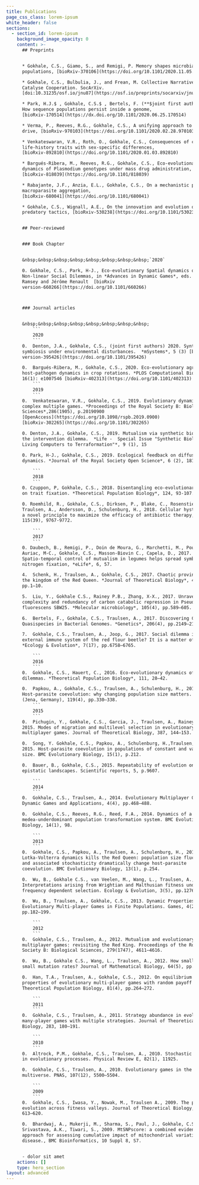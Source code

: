```yaml
---
title: Publications
page_css_class: lorem-ipsum
white_header: false
sections:
  - section_id: lorem-ipsum
    background_image_opacity: 0
    content: >-
      ## Preprints


      * Gokhale, C.S., Giamo, S., and Remigi, P. Memory shapes microbial
      populations, [bioRxiv-370106](https://doi.org/10.1101/2020.11.05.370106)

      * Gokhale, C.S., Bulbulia, J., and Frean, M. Collective Narratives
      Catalyse Cooperation. SocArXiv.
      [doi:10.31235/osf.io/jnu87](https://osf.io/preprints/socarxiv/jnu87/)

      * Park, H.J.$ , Gokhale, C.S.$ , Bertels, F. (**$joint first authors**).
      How sequence populations persist inside a genome,
      [bioRxiv-170514](https://dx.doi.org/10.1101/2020.06.25.170514)

      * Verma, P., Reeves, R.G., Gokhale, C.S., A unifying approach to gene
      drive, [bioRxiv-970103](https://doi.org/10.1101/2020.02.28.970103)

      * Venkateswaran, V.R., Roth, O., Gokhale, C.S., Consequences of combining
      life-history traits with sex-specific differences,
      [bioRxiv-892810](https://doi.org/10.1101/2020.01.03.892810)

      * Bargués-Ribera, M., Reeves, R.G., Gokhale, C.S., Eco-evolutionary
      dynamics of Plasmodium genotypes under mass drug administration,
      [bioRxiv-818039](https://doi.org/10.1101/818039)

      * Rabajante, J.F., Anzia, E.L., Gokhale, C.S., On a mechanistic process of
      macroparasite aggregation,
      [bioRxiv-680041](https://doi.org/10.1101/680041)

      * Gokhale, C.S., Wignall, A.E., On the innovation and evolution of
      predatory tactics, [bioRxiv-530238](https://doi.org/10.1101/530238)


      ## Peer-reviewed


      ### Book Chapter


      &nbsp;&nbsp;&nbsp;&nbsp;&nbsp;&nbsp;&nbsp;&nbsp;`2020`

      0. Gokhale, C.S., Park, H-J., Eco-evolutionary Spatial dynamics of
      Non-linear Social Dilemmas, in *Advances in Dynamic Games*, eds. David M.
      Ramsey and Jérôme Renault  [bioRxiv
      version-660266](https://doi.org/10.1101/660266)



      ### Journal articles


      &nbsp;&nbsp;&nbsp;&nbsp;&nbsp;&nbsp;&nbsp;&nbsp;
          ```
          2020
          ```
      0.  Denton, J.A., Gokhale, C.S., (joint first authors) 2020. Synthetic
      symbiosis under environmental disturbances.  *mSystems*, 5 (3) [bioRxiv
      version-395426](https://doi.org/10.1101/395426)

      0.  Bargués-Ribera, M., Gokhale, C.S., 2020. Eco-evolutionary agriculture:
      host-pathogen dynamics in crop rotations. *PLOS Computational Biology*,
      16(1): e1007546 [bioRxiv-402313](https://doi.org/10.1101/402313)
          ```
          2019
          ```
      0.  Venkateswaran, V.R., Gokhale, C.S., 2019. Evolutionary dynamics of
      complex multiple games. *Proceedings of the Royal Society B: Biological
      Sciences*,286(1905), p.20190900
      [OpenAccess](https://doi.org/10.1098/rspb.2019.0900)
      [bioRxiv-302265](https://doi.org/10.1101/302265)

      0. Denton, J.A., Gokhale, C.S., 2019. Mutualism via synthetic biology and
      the intervention dilemma.  *Life -  Special Issue "Synthetic Biology: From
      Living Computers to Terraformation"*, 9 (1), 15

      0. Park, H-J., Gokhale, C.S., 2019. Ecological feedback on diffusion
      dynamics. *Journal of the Royal Society Open Science*, 6 (2), 181273

          ```
          2018
          ```
      0. Czuppon, P, Gokhale, C.S., 2018. Disentangling eco-evolutionary effects
      on trait fixation. *Theoretical Population Biology*, 124, 93-107.

      0. Roemhild, R., Gokhale, C.S., Dirksen, P., Blake, C., Rosenstiel, P.,
      Traulsen, A., Andersson, D., Schulenburg, H., 2018. Cellular hysteresis as
      a novel principle to maximize the efficacy of antibiotic therapy, *PNAS*,
      115(39), 9767-9772.

          ```
          2017
          ```
      0. Daubech, B., Remigi, P., Doin de Moura, G., Marchetti, M., Pouzet, C.,
      Auriac, M-C., Gokhale, C.S., Masson-Biovin C., Capela, D., 2017.
      Spatio-temporal control of mutualism in legumes helps spread symbiotic
      nitrogen fixation, *eLife*, 6, 57.

      4.  Schenk, H., Traulsen, A., Gokhale, C.S., 2017. Chaotic provinces in
      the kingdom of the Red Queen. *Journal of Theoretical Biology*, 431,
      pp.1–10.

      5.  Liu, Y., Gokhale C.S., Rainey P.B., Zhang, X-X., 2017. Unravelling the
      complexity and redundancy of carbon catabolic repression in Pseudomonas
      fluorescens SBW25. *Molecular microbiology*, 105(4), pp.589–605.

      6.  Bertels, F., Gokhale, C.S., Traulsen, A., 2017. Discovering Complete
      Quasispecies in Bacterial Genomes. *Genetics*, 206(4), pp.2149–2157.

      7.  Gokhale, C.S., Traulsen, A., Joop, G., 2017. Social dilemma in the
      external immune system of the red flour beetle? It is a matter of time.
      *Ecology & Evolution*, 7(17), pp.6758–6765.

          ```
          2016
          ```
      0.  Gokhale, C.S., Hauert, C., 2016. Eco-evolutionary dynamics of social
      dilemmas. *Theoretical Population Biology*, 111, 28–42.

      0.  Papkou, A., Gokhale, C.S., Traulsen, A., Schulenburg, H., 2016.
      Host-parasite coevolution: why changing population size matters. *Zoology*
      (Jena, Germany), 119(4), pp.330–338.
          ```
          2015
          ```
      0.  Pichugin, Y., Gokhale, C.S., Garcia, J., Traulsen, A., Rainey, P.B.,
      2015. Modes of migration and multilevel selection in evolutionary
      multiplayer games. Journal of Theoretical Biology, 387, 144–153.

      0.  Song, Y. Gokhale, C.S., Papkou, A., Schulenburg, H.,Traulsen, A.,
      2015. Host-parasite coevolution in populations of constant and variable
      size. BMC Evolutionary Biology, 15(1), p.212.

      0.  Bauer, B., Gokhale, C.S., 2015. Repeatability of evolution on
      epistatic landscapes. Scientific reports, 5, p.9607.

          ```
          2014
          ```
      0.  Gokhale, C.S., Traulsen, A., 2014. Evolutionary Multiplayer Games.
      Dynamic Games and Applications, 4(4), pp.468–488.

      0.  Gokhale, C.S., Reeves, R.G., Reed, F.A., 2014. Dynamics of a combined
      medea-underdominant population transformation system. BMC Evolutionary
      Biology, 14(1), 98.

          ```
          2013
          ```
      0.  Gokhale, C.S., Papkou, A., Traulsen, A., Schulenburg, H., 2013.
      Lotka-Volterra dynamics kills the Red Queen: population size fluctuations
      and associated stochasticity dramatically change host-parasite
      coevolution. BMC Evolutionary Biology, 13(1), p.254.

      0.  Wu, B., Gokhale C.S., van Veelen, M., Wang, L., Traulsen, A., 2013.
      Interpretations arising from Wrightian and Malthusian fitness under strong
      frequency dependent selection. Ecology & Evolution, 3(5), pp.1276–1280.

      0.  Wu, B., Traulsen, A., Gokhale, C.S., 2013. Dynamic Properties of
      Evolutionary Multi-player Games in Finite Populations. Games, 4(2),
      pp.182–199.

          ```
          2012
          ```
      0.  Gokhale, C.S., Traulsen, A., 2012. Mutualism and evolutionary
      multiplayer games: revisiting the Red King. Proceedings of the Royal
      Society B: Biological Sciences, 279(1747), 4611–4616.

      0.  Wu, B., Gokhale C.S., Wang, L., Traulsen, A., 2012. How small are
      small mutation rates? Journal of Mathematical Biology, 64(5), pp.803–827.

      0.  Han, T.A., Traulsen, A., Gokhale, C.S., 2012. On equilibrium
      properties of evolutionary multi-player games with random payoff matrices.
      Theoretical Population Biology, 81(4), pp.264–272.

          ```
          2011
          ```
      0.  Gokhale, C.S., Traulsen, A., 2011. Strategy abundance in evolutionary
      many-player games with multiple strategies. Journal of Theoretical
      Biology, 283, 180–191.

          ```
          2010
          ```
      0.  Altrock, P.M., Gokhale, C.S., Traulsen, A., 2010. Stochastic slowdown
      in evolutionary processes. Physical Review E, 82(1), 11925.

      0.  Gokhale, C.S., Traulsen, A., 2010. Evolutionary games in the
      multiverse. PNAS, 107(12), 5500–5504.

          ```
          2009
          ```
      0.  Gokhale, C.S., Iwasa, Y., Nowak, M., Traulsen A., 2009. The pace of
      evolution across fitness valleys. Journal of Theoretical Biology, 259(3),
      613–620.

      0.  Bhardwaj, A., Mukerji, M., Sharma, S., Paul, J., Gokhale, C.S.,
      Srivastava, A.K., Tiwari, S., 2009. MtSNPscore: a combined evidence
      approach for assessing cumulative impact of mitochondrial variations in
      disease., BMC Bioinformatics, 10 Suppl 8, S7.


      - dolor sit amet
    actions: []
    type: hero_section
layout: advanced
---
```

